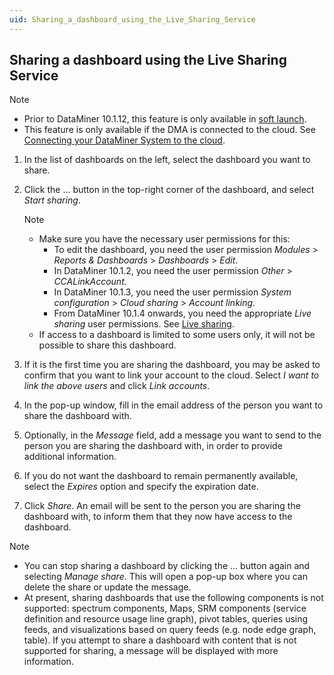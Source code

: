 ```yaml
---
uid: Sharing_a_dashboard_using_the_Live_Sharing_Service
---
```


## Sharing a dashboard using the Live Sharing Service

> [!NOTE]
> - Prior to DataMiner 10.1.12, this feature is only available in [soft launch](https://community.dataminer.services/documentation/soft-launch-options/).
> - This feature is only available if the DMA is connected to the cloud. See [Connecting your DataMiner System to the cloud](xref:Connecting_your_DataMiner_System_to_the_cloud).

1. In the list of dashboards on the left, select the dashboard you want to share.

2. Click the ... button in the top-right corner of the dashboard, and select *Start sharing*.

    > [!NOTE]
    > - Make sure you have the necessary user permissions for this:
    >     - To edit the dashboard, you need the user permission *Modules* > *Reports & Dashboards* > *Dashboards* > *Edit*.
    >     - In DataMiner 10.1.2, you need the user permission *Other* > *CCALinkAccount*.
    >     - In DataMiner 10.1.3, you need the user permission *System configuration* > *Cloud sharing* > *Account linking*.
    >     - From DataMiner 10.1.4 onwards, you need the appropriate *Live sharing* user permissions. See [Live sharing](xref:DataMiner_user_permissions#live-sharing).
    > - If access to a dashboard is limited to some users only, it will not be possible to share this dashboard.

3. If it is the first time you are sharing the dashboard, you may be asked to confirm that you want to link your account to the cloud. Select *I want to link the above users* and click *Link accounts*.

4. In the pop-up window, fill in the email address of the person you want to share the dashboard with.

5. Optionally, in the *Message* field, add a message you want to send to the person you are sharing the dashboard with, in order to provide additional information.

6. If you do not want the dashboard to remain permanently available, select the *Expires* option and specify the expiration date.

7. Click *Share*. An email will be sent to the person you are sharing the dashboard with, to inform them that they now have access to the dashboard.

> [!NOTE]
> - You can stop sharing a dashboard by clicking the ... button again and selecting *Manage share*. This will open a pop-up box where you can delete the share or update the message.
> - At present, sharing dashboards that use the following components is not supported: spectrum components, Maps, SRM components (service definition and resource usage line graph), pivot tables, queries using feeds, and visualizations based on query feeds (e.g. node edge graph, table). If you attempt to share a dashboard with content that is not supported for sharing, a message will be displayed with more information.
>
